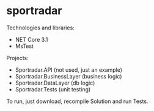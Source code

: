 # sportradar
Technologies and libraries:
- NET Core 3.1
- MsTest

Projects:
- Sportradar.API (not used, just an example)
- Sportradar.BusinessLayer (business logic)
- Sportradar.DataLayer (db logic)
- Sportradar.Tests (unit testing)

To run, just download, recompile Solution and run Tests.
